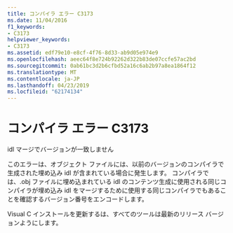 ```yaml
---
title: コンパイラ エラー C3173
ms.date: 11/04/2016
f1_keywords:
- C3173
helpviewer_keywords:
- C3173
ms.assetid: edf79e10-e8cf-4f76-8d33-ab9d05e974e9
ms.openlocfilehash: aeec64f8e724b92262d322b83de07ccfe57ac2bd
ms.sourcegitcommit: 0ab61bc3d2b6cfbd52a16c6ab2b97a8ea1864f12
ms.translationtype: MT
ms.contentlocale: ja-JP
ms.lasthandoff: 04/23/2019
ms.locfileid: "62174134"
---
```

# <a name="compiler-error-c3173"></a>コンパイラ エラー C3173

idl マージでバージョンが一致しません

このエラーは、オブジェクト ファイルには、以前のバージョンのコンパイラで生成された埋め込み idl が含まれている場合に発生します。 コンパイラでは、.obj ファイルに埋め込まれている idl のコンテンツ生成に使用される同じコンパイラが埋め込み idl をマージするために使用する同じコンパイラでもあることを確認するバージョン番号をエンコードします。

Visual C インストールを更新するは、すべてのツールは最新のリリース バージョンようにします。